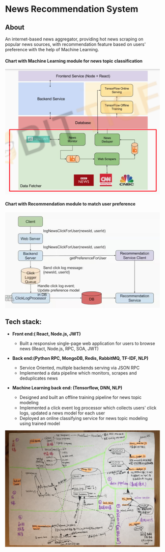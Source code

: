 # News Recommendation System

## About
An internet-based news aggregator, providing hot news scraping on popular news sources, with recommendation feature based on users' preference with the help of Machine Learning.

#### Chart with Machine Learning module for news topic classification
![chart](https://github.com/caomingkai/News_Recommendation_System/raw/master/with%20ML%20topic%20classification1.png)

#### Chart with Recommendation module to match user preference
![chart](https://github.com/caomingkai/News_Recommendation_System/raw/master/with%20Recommendation%20module.png)

## Tech stack:
- __Front end:( React, Node.js, JWT)__
    + Built a responsive single-page web application for users to browse news (React, Node.js, RPC, SOA, JWT)

- __Back end:(Python RPC, MongoDB, Redis, RabbitMQ, TF-IDF, NLP)__
    + Service Oriented, multiple backends serving via JSON RPC
    + Implemented a data pipeline which monitors, scrapes and deduplicates news

- __Machine Learning back end: (Tensorflow, DNN, NLP)__
    + Designed and built an offline training pipeline for news topic modeling
    + Implemented a click event log processor which collects users' click logs, updated a news model for each user
    + Deployed an online classifying service for news topic modeling using trained model

![chart](https://github.com/caomingkai/News_Recommendation_System/raw/master/chart.jpg)
